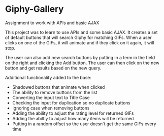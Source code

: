 # Giphy-Gallery
Assignment to work with APIs and basic AJAX

This project was to learn to use APIs and some basic AJAX.  It creates a set of default buttons that will search Giphy for matching GIFs.  When a user clicks on one of the GIFs, it will animate and if they click on it again, it will stop.

The user can also add new search buttons by putting in a term in the field on the right and clicking the Add button.  The user can then click on the new button and get results based on the new query.

Additional functionality added to the base:

* Shadowed buttons that animate when clicked
* The ability to remove buttons from the list
* Converting the input text to Title Case
* Checking the input for duplication so no duplicate buttons
* Ignoring case when removing buttons
* Adding the ability to adjust the rating level for returned GIFs
* Adding the abiltiy to adjust how many items will be returned
* Putting in a random offset so the user doesn't get the same GIFs every time
